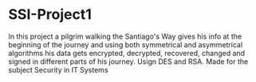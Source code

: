 # SSI-Project1
In this project a pilgrim walking the Santiago's Way gives his info at the beginning of the journey and using both symmetrical and asymmetrical algorithms his data gets encrypted, decrypted, recovered, changed and signed in different parts of his journey.
Usign DES and RSA.
Made for the subject Security in IT Systems
